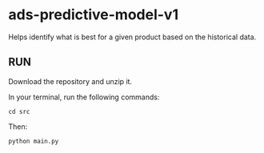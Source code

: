 # ads-predictive-model-v1
 Helps identify what is best for a given product based on the historical data. 

## RUN
Download the repository and unzip it.

In your terminal, run the following commands:
```
cd src
```
Then:
```
python main.py
```